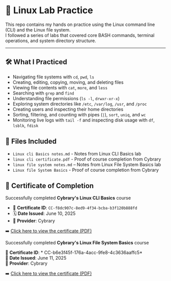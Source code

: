 # 🐧 Linux Lab Practice

This repo contains my hands on practice using the Linux command line (CLI) and the Linux file system.  
I followed a series of labs that covered core BASH commands, terminal operations, and system directory structure.

---

## 🛠️ What I Practiced

- Navigating file systems with `cd`, `pwd`, `ls`
- Creating, editing, copying, moving, and deleting files
- Viewing file contents with `cat`, `more`, and `less`
- Searching with `grep` and `find`
- Understanding file permissions (`ls -l`, `drwxr-xr-x`)
- Exploring system directories like `/etc`, `/var/log`, `/usr`, and `/proc`
- Creating users and inspecting their home directories
- Sorting, filtering, and counting with pipes (`|`), `sort`, `uniq`, and `wc`
- Monitoring live logs with `tail -f` and inspecting disk usage with `df`, `lsblk`, `fdisk`


## 📁 Files Included

- `Linux cli Basics notes.md` - Notes from Linux CLI Basics lab
- `linux cli certificate.pdf` - Proof of course completion from Cybrary
- `linux file system notes.md` – Notes from Linux File System Basics lab
- `Linux file System Basics` - Proof of course completion from Cybrary

## 🧾 Certificate of Completion

Successfully completed **Cybrary's Linux CLI Basics** course  
- 📜 **Certificate ID**: `CC-f8dc907c-8ed9-4f34-bcba-b3f120b888fd`  
- 🗓️ **Date Issued**: June 10, 2025  
- 🏫 **Provider**: Cybrary  

➡️ [Click here to view the certificate (PDF)](./linux%20cli%20certificate.pdf)

Successfully completed **Cybrary's Linux File System Basics** course 
 
📄 **Certificate ID**: * CC-b6e3f45f-176a-4acc-9fe8-4c3636aaffc5*  
📅 **Date Issued**: June 11, 2025  
🏢 **Provider**: Cybrary  

➡️ [Click here to view the certificate (PDF)](./file-system-basics/Linux%20file%20system%20certificate)

